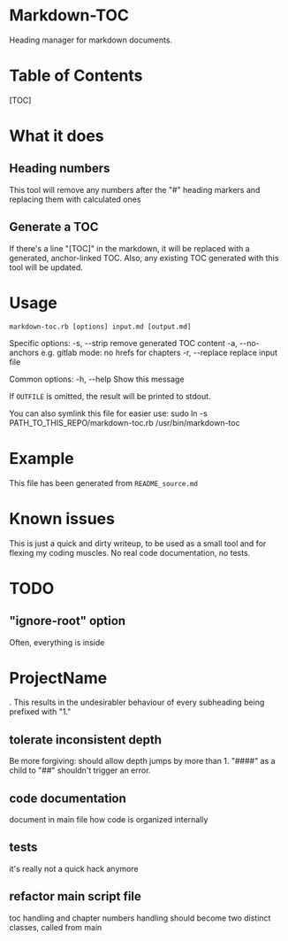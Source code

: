 # Markdown-TOC
Heading manager for markdown documents.

# Table of Contents
[TOC]

# What it does

## Heading numbers
This tool will remove any numbers after the "#" heading markers and replacing them with calculated ones

## Generate a TOC
If there's a line "[TOC]" in the markdown, it will be replaced with a generated, anchor-linked TOC.
Also, any existing TOC generated with this tool will be updated.

# Usage

    markdown-toc.rb [options] input.md [output.md]

Specific options:
    -s, --strip                      remove generated TOC content
    -a, --no-anchors                 e.g. gitlab mode: no hrefs for chapters
    -r, --replace                    replace input file

Common options:
    -h, --help                       Show this message

If `OUTFILE` is omitted, the result will be printed to stdout.

You can also symlink this file for easier use:
    sudo ln -s PATH_TO_THIS_REPO/markdown-toc.rb /usr/bin/markdown-toc

# Example
This file has been generated from `README_source.md`

# Known issues
This is just a quick and dirty writeup, to be used as a small tool and for flexing my coding muscles.
No real code documentation, no tests.

# TODO

## "ignore-root" option
Often, everything is inside <h1>ProjectName</h1>. This results in the undesirabler behaviour of every subheading being prefixed with "1."

## tolerate inconsistent depth
Be more forgiving: should allow depth jumps by more than 1.
"####" as a child to "##" shouldn't trigger an error.

## code documentation
document in main file how code is organized internally

## tests
it's really not a quick hack anymore

## refactor main script file
toc handling and chapter numbers handling should become two distinct classes, called from main
